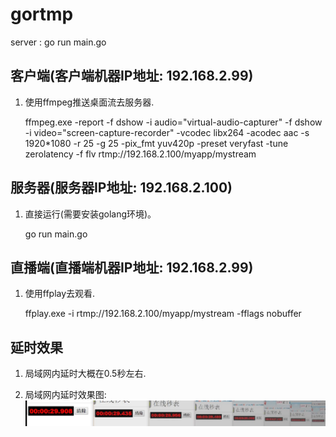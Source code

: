 # gortmp

server :
go run main.go

## 客户端(客户端机器IP地址: 192.168.2.99)

1. 使用ffmpeg推送桌面流去服务器.

    ffmpeg.exe -report -f dshow -i audio="virtual-audio-capturer" -f dshow -i video="screen-capture-recorder" -vcodec libx264 -acodec aac -s 1920*1080 -r 25 -g 25 -pix_fmt yuv420p -preset veryfast -tune zerolatency -f flv rtmp://192.168.2.100/myapp/mystream
   

## 服务器(服务器IP地址: 192.168.2.100)

1. 直接运行(需要安装golang环境)。

    go run main.go
    

## 直播端(直播端机器IP地址: 192.168.2.99)

1. 使用ffplay去观看.

    ffplay.exe -i rtmp://192.168.2.100/myapp/mystream -fflags nobuffer
    
## 延时效果

1. 局域网内延时大概在0.5秒左右.

2. 局域网内延时效果图:
![image](https://github.com/sevenzoe/Photos/raw/master/Delay.png)
